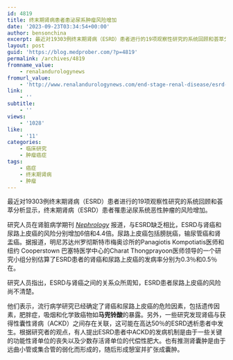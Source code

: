 ```yaml
---
id: 4819
title: 终末期肾病患者患泌尿系肿瘤风险增加
date: '2023-09-23T03:34:54+00:00'
author: bensonchina
excerpt: 最近对19303例终末期肾病（ESRD）患者进行的19项观察性研究的系统回顾和荟萃分析显示，终末期肾病（ESRD）患者罹患泌尿系统恶性肿瘤的风险增加。
layout: post
guid: 'https://blog.medprober.com/?p=4819'
permalink: /archives/4819
fromname_value:
    - renalandurologynews
fromurl_value:
    - 'http://www.renalandurologynews.com/end-stage-renal-disease/esrd-kidney-and-urothelial-cancers-risk-higher-renal-failure-patients/article/719508/'
link:
    - ''
subtitle:
    - ''
views:
    - '1028'
like:
    - '11'
categories:
    - 临床研究
    - 肿瘤癌症
tags:
    - 癌症
    - 终末期肾病
    - 肿瘤
---
```


最近对19303例终末期肾病（ESRD）患者进行的19项观察性研究的系统回顾和荟萃分析显示，终末期肾病（ESRD）患者罹患泌尿系统恶性肿瘤的风险增加。

研究人员在肾脏病学期刊 *[Nephrology](http://onlinelibrary.wiley.com/journal/10.1111/(ISSN)1440-1797)* 报道，与ESRD缺乏相比，ESRD与肾癌和尿路上皮癌的风险分别增加6倍和4.4倍。尿路上皮癌包括膀胱癌，输尿管癌和肾盂癌。据报道，明尼苏达州罗彻斯特市梅奥诊所的Panagiotis Kompotiatis医师和纽约 Cooperstown 巴塞特医学中心的Charat Thongprayoon医师领导的一个研究小组分别估算了ESRD患者的肾癌和尿路上皮癌的发病率分别为0.3％和0.5％在。

研究人员指出，ESRD与肾癌之间的关系众所周知，ESRD患者尿路上皮癌的风险尚不清楚。

他们表示，流行病学研究已经确定了肾癌和尿路上皮癌的危险因素，包括遗传因素，肥胖症，吸烟和化学致癌物如**马兜铃酸**的暴露。另外，一些研究发现肾癌与获得性囊性肾病（ACKD）之间存在关联，这可能在高达50％的ESRD透析患者中​​发生。根据研究者的观点，有人提出ESRD患者中ACKD的发病机制是由于一些关键的功能性肾单位的丧失以及少数存活肾单位的代偿性肥大。也有推测肾囊肿是由于远曲小管或集合管的弱化而形成的，随后形成憩室并扩张成囊肿。